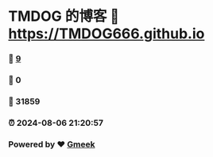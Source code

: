 # TMDOG 的博客 :link: https://TMDOG666.github.io 
### :page_facing_up: [9](https://TMDOG666.github.io/tag.html) 
### :speech_balloon: 0 
### :hibiscus: 31859 
### :alarm_clock: 2024-08-06 21:20:57 
### Powered by :heart: [Gmeek](https://github.com/Meekdai/Gmeek)
